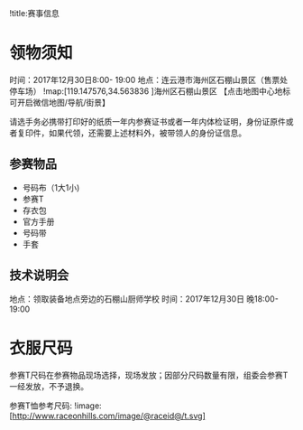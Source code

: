 !title:赛事信息

# 领物须知
时间：2017年12月30日8:00- 19:00
地点：连云港市海州区石棚山景区（售票处停车场）
!map:[119.147576,34.563836 ]海州区石棚山景区
【点击地图中心地标可开启微信地图/导航/街景】

请选手务必携带打印好的纸质一年内参赛证书或者一年内体检证明，身份证原件或者复印件，如果代领，还需要上述材料外，被带领人的身份证信息。

## 参赛物品
* 号码布（1大1小)
* 参赛T
* 存衣包
* 官方手册
* 号码带
* 手套
## 技术说明会
地点：领取装备地点旁边的石棚山厨师学校
时间：2017年12月30日 晚18:00-19:00

# 衣服尺码
参赛T尺码在参赛物品现场选择，现场发放；因部分尺码数量有限，组委会参赛T一经发放，不予退换。

参赛T恤参考尺码:
!image:[http://www.raceonhills.com/image/@raceid@/t.svg]
